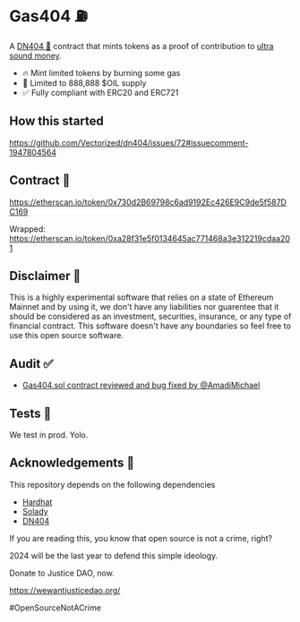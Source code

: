 # Gas404 ⛽

A [DN404 🥜](https://github.com/Vectorized/dn404) contract that mints tokens as a proof of contribution to [ultra sound money](https://ultrasound.money/).

- 🔥 Mint limited tokens by burning some gas
- 💎 Limited to 888,888 $OIL supply
- ✅ Fully compliant with ERC20 and ERC721

## How this started

https://github.com/Vectorized/dn404/issues/72#issuecomment-1947804564

## Contract 📝

https://etherscan.io/token/0x730d2B69798c6ad9192Ec426E9C9de5f587DC169

Wrapped: https://etherscan.io/token/0xa28f31e5f0134645ac771468a3e312219cdaa201

## Disclaimer 🧪

This is a highly experimental software that relies on a state of Ethereum Mainnet and by using it, we don't have any liabilities nor guarentee that it should be considered as an investment, securities, insurance, or any type of financial contract. This software doesn't have any boundaries so feel free to use this open source software.

## Audit ✅

- [Gas404.sol contract reviewed and bug fixed by @AmadiMichael](https://twitter.com/AmadiMichaels/status/1759623963896860794)

## Tests 👨

We test in prod. Yolo.

## Acknowledgements 📙

This repository depends on the following dependencies

- [Hardhat](https://hardhat.org)
- [Solady](https://github.com/vectorized/solady)
- [DN404](https://github.com/Vectorized/dn404)

If you are reading this, you know that open source is not a crime, right?

2024 will be the last year to defend this simple ideology.

Donate to Justice DAO, now.

https://wewantjusticedao.org/

#OpenSourceNotACrime
